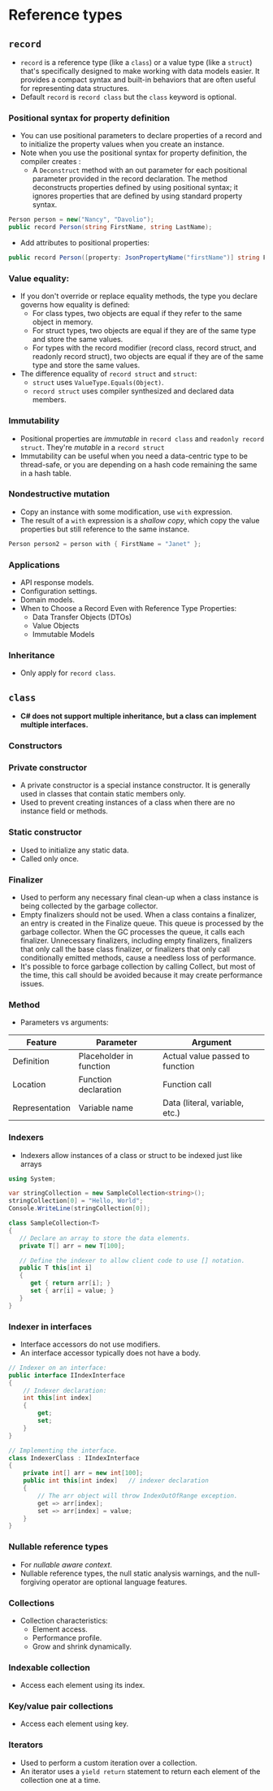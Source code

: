 # Reference types
## `record`
- `record` is a reference type (like a `class`) or a value type (like a `struct`) that's specifically designed to make working with data models easier. It provides a compact syntax and built-in behaviors that are often useful for representing data structures.
- Default `record` is `record class` but the `class` keyword is optional.
### Positional syntax for property definition
- You can use positional parameters to declare properties of a record and to initialize the property values when you create an instance.
- Note when you use the positional syntax for property definition, the compiler creates :
    - A `Deconstruct` method with an out parameter for each positional parameter provided in the record declaration. The method deconstructs properties defined by using positional syntax; it ignores properties that are defined by using standard property syntax.
```csharp
Person person = new("Nancy", "Davolio");
public record Person(string FirstName, string LastName);
```
- Add attributes to positional properties:
```csharp
public record Person([property: JsonPropertyName("firstName")] string FirstName, [property: JsonPropertyName("lastName")] string LastName);
```
### Value equality:
- If you don't override or replace equality methods, the type you declare governs how equality is defined:
    - For class types, two objects are equal if they refer to the same object in memory.
    - For struct types, two objects are equal if they are of the same type and store the same values.
    - For types with the record modifier (record class, record struct, and readonly record struct), two objects are equal if they are of the same type and store the same values.
- The difference equality of `record struct` and `struct`:
    - `struct` uses `ValueType.Equals(Object)`.
    - `record struct` uses compiler synthesized and declared data members.
### Immutability
- Positional properties are *immutable* in `record class` and `readonly record struct`. They're *mutable* in a `record struct`
- Immutability can be useful when you need a data-centric type to be thread-safe, or you are depending on a hash code remaining the same in a hash table.
### Nondestructive mutation
- Copy an instance with some modification, use `with` expression.
- The result of a `with` expression is a *shallow copy*, which copy the value properties but still reference to the same instance.
```csharp
Person person2 = person with { FirstName = "Janet" };
```
### Applications
- API response models.
- Configuration settings.
- Domain models.
- When to Choose a Record Even with Reference Type Properties:
    - Data Transfer Objects (DTOs)
    - Value Objects
    - Immutable Models
### Inheritance
- Only apply for `record class`.
## `class`
- **C# does not support multiple inheritance, but a class can implement multiple interfaces.**
### Constructors
### Private constructor
- A private constructor is a special instance constructor. It is generally used in classes that contain static members only.
- Used to prevent creating instances of a class when there are no instance field or methods.
### Static constructor
- Used to initialize any static data.
- Called only once.
### Finalizer
- Used to perform any necessary final clean-up when a class instance is being collected by the garbage collector.
- Empty finalizers should not be used. When a class contains a finalizer, an entry is created in the Finalize queue. This queue is processed by the garbage collector. When the GC processes the queue, it calls each finalizer. Unnecessary finalizers, including empty finalizers, finalizers that only call the base class finalizer, or finalizers that only call conditionally emitted methods, cause a needless loss of performance.
- It's possible to force garbage collection by calling Collect, but most of the time, this call should be avoided because it may create performance issues.
### Method
- Parameters vs arguments:

| Feature        | Parameter               | Argument                        |
| -------------- | ----------------------- | ------------------------------- |
| Definition     | Placeholder in function | Actual value passed to function |
| Location       | Function declaration    | Function call                   |
| Representation | Variable name           | Data (literal, variable, etc.)  |

### Indexers
- Indexers allow instances of a class or struct to be indexed just like arrays
```csharp
using System;

var stringCollection = new SampleCollection<string>();
stringCollection[0] = "Hello, World";
Console.WriteLine(stringCollection[0]);

class SampleCollection<T>
{
   // Declare an array to store the data elements.
   private T[] arr = new T[100];

   // Define the indexer to allow client code to use [] notation.
   public T this[int i]
   {
      get { return arr[i]; }
      set { arr[i] = value; }
   }
}
```
### Indexer in interfaces
- Interface accessors do not use modifiers.
- An interface accessor typically does not have a body.
```csharp
// Indexer on an interface:
public interface IIndexInterface
{
    // Indexer declaration:
    int this[int index]
    {
        get;
        set;
    }
}

// Implementing the interface.
class IndexerClass : IIndexInterface
{
    private int[] arr = new int[100];
    public int this[int index]   // indexer declaration
    {
        // The arr object will throw IndexOutOfRange exception.
        get => arr[index];
        set => arr[index] = value;
    }
}
```
### Nullable reference types
- For *nullable aware context*.
- Nullable reference types, the null static analysis warnings, and the null-forgiving operator are optional language features.
### Collections
- Collection characteristics:
	- Element access.
	- Performance profile.
	- Grow and shrink dynamically.
### Indexable collection
- Access each element using its index.
### Key/value pair collections
- Access each element using key.
### Iterators
- Used to perform a custom iteration over a collection.
- An iterator uses a `yield return` statement to return each element of the collection one at a time.